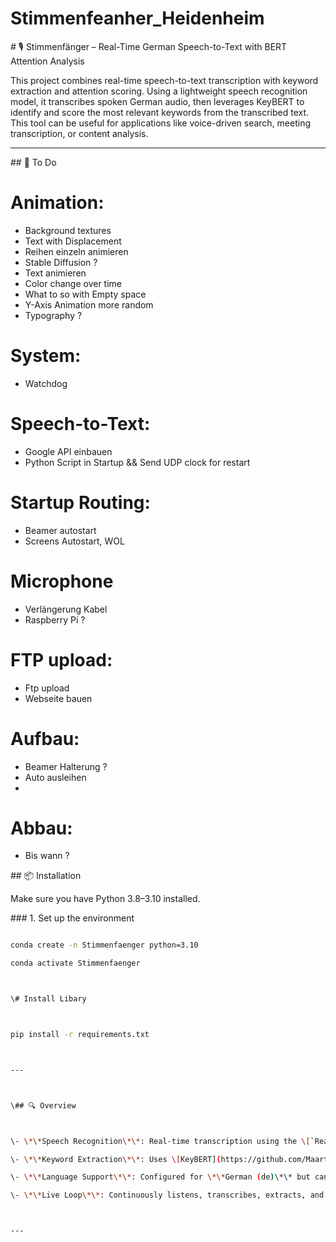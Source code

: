 # Stimmenfeanher\_Heidenheim







\# 🎙️ Stimmenfänger – Real-Time German Speech-to-Text with BERT Attention Analysis



This project combines real-time speech-to-text transcription with keyword extraction and attention scoring. Using a lightweight speech recognition model, it transcribes spoken German audio, then leverages KeyBERT to identify and score the most relevant keywords from the transcribed text. This tool can be useful for applications like voice-driven search, meeting transcription, or content analysis.



---

\## 📝 To Do

# Animation:
- Background textures
- Text with Displacement
- Reihen einzeln animieren
- Stable Diffusion ?
- Text animieren
- Color change over time
- What to so with Empty space
- Y-Axis Animation more random
- Typography ?

# System:
- Watchdog

# Speech-to-Text:
- Google API einbauen
- Python Script in Startup && Send UDP clock for restart

# Startup Routing:
- Beamer autostart
- Screens Autostart, WOL

# Microphone
- Verlängerung Kabel
- Raspberry Pi ?

# FTP upload:
- Ftp upload
- Webseite bauen

# Aufbau:
- Beamer Halterung ?
- Auto ausleihen
- 


# Abbau:
- Bis wann ?


\## 📦 Installation



Make sure you have Python 3.8–3.10 installed.



\### 1. Set up the environment



```bash

conda create -n Stimmenfaenger python=3.10

conda activate Stimmenfaenger



\# Install Libary



pip install -r requirements.txt



---



\## 🔍 Overview



\- \*\*Speech Recognition\*\*: Real-time transcription using the \[`RealtimeSTT`](https://github.com/Uberi/speech\_recognition) interface.

\- \*\*Keyword Extraction\*\*: Uses \[KeyBERT](https://github.com/MaartenGr/KeyBERT) with the `sentence-transformers/LaBSE` model to score and extract keywords from the transcribed speech.

\- \*\*Language Support\*\*: Configured for \*\*German (de)\*\* but can be adjusted.

\- \*\*Live Loop\*\*: Continuously listens, transcribes, extracts, and prints keywords until interrupted.



---





